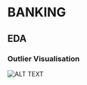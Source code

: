 # BANKING

## EDA 
### Outlier Visualisation 
![ALT TEXT](https://github.com/pratyksha-22/BANKING-/blob/main/images/ss1.png)

